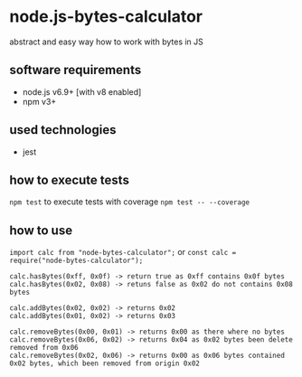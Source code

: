 # node.js-bytes-calculator
abstract and easy way how to work with bytes in JS

## software requirements
 * node.js v6.9+ [with v8 enabled]
 * npm v3+

## used technologies
 * jest
 
## how to execute tests
 `npm test`
to execute tests with coverage
 `npm test -- --coverage`

## how to use
`import calc from "node-bytes-calculator";` or `const calc = require("node-bytes-calculator");`

```
calc.hasBytes(0xff, 0x0f) -> return true as 0xff contains 0x0f bytes
calc.hasBytes(0x02, 0x08) -> retuns false as 0x02 do not contains 0x08 bytes

calc.addBytes(0x02, 0x02) -> returns 0x02
calc.addBytes(0x01, 0x02) -> returns 0x03

calc.removeBytes(0x00, 0x01) -> returns 0x00 as there where no bytes
calc.removeBytes(0x06, 0x02) -> returns 0x04 as 0x02 bytes been delete removed from 0x06
calc.removeBytes(0x02, 0x06) -> returns 0x00 as 0x06 bytes contained 0x02 bytes, which been removed from origin 0x02
```
